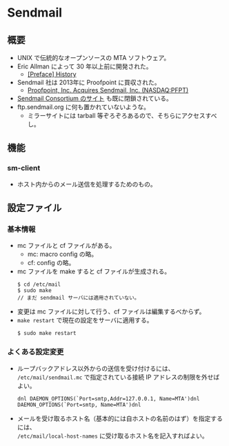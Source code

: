 # Sendmail

## 概要

- UNIX で伝統的なオープンソースの MTA ソフトウェア。
- Eric Allman によって 30 年以上前に開発された。
  - [[Preface] History](https://www.cs.ait.ac.th/~on/O/oreilly/tcpip/sendmail/prf1_02.htm)
- Sendmail 社は 2013年に Proofpoint に買収された。
  - [Proofpoint, Inc. Acquires Sendmail, Inc. (NASDAQ:PFPT)](https://github.com/avar/sendmail-pmilter/blob/master/doc/milter-protocol.txt)
- [Sendmail Consortium のサイト](www.sendmail.org) も既に閉鎖されている。
- ftp.sendmail.org に何も置かれていないような。
  - ミラーサイトには tarball 等ぞろぞろあるので、そちらにアクセスすべし。

## 機能

### sm-client

- ホスト内からのメール送信を処理するためのもの。

## 設定ファイル

### 基本情報

- mc ファイルと cf ファイルがある。
  - mc: macro config の略。
  - cf: config の略。
- mc ファイルを make すると cf ファイルが生成される。
  ```
  $ cd /etc/mail
  $ sudo make
  // まだ sendmail サーバには適用されていない。
  ```
- 変更は mc ファイルに対して行う、cf ファイルは編集するべからず。
- ```make restart``` で現在の設定をサーバに適用する。
  ```
  $ sudo make restart
  ```

### よくある設定変更

- ループバックアドレス以外からの送信を受け付けるには、  
  ```/etc/mail/sendmail.mc``` で指定されている接続 IP アドレスの制限を外せばよい。
  ```
  dnl DAEMON_OPTIONS(`Port=smtp,Addr=127.0.0.1, Name=MTA')dnl
  DAEMON_OPTIONS(`Port=smtp, Name=MTA')dnl
  ```
- メールを受け取るホスト名（基本的には自ホストの名前のはず）を指定するには、  
  ```/etc/mail/local-host-names``` に受け取るホスト名を記入すればよい。
